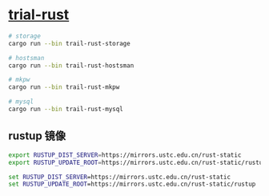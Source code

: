 # [trial-rust](https://github.com/chaosannals/trial-rust)

```bash
# storage
cargo run --bin trail-rust-storage

# hostsman
cargo run --bin trail-rust-hostsman

# mkpw
cargo run --bin trail-rust-mkpw

# mysql
cargo run --bin trail-rust-mysql
```

## rustup 镜像

```sh
export RUSTUP_DIST_SERVER=https://mirrors.ustc.edu.cn/rust-static
export RUSTUP_UPDATE_ROOT=https://mirrors.ustc.edu.cn/rust-static/rustup
```

```cmd
set RUSTUP_DIST_SERVER=https://mirrors.ustc.edu.cn/rust-static
set RUSTUP_UPDATE_ROOT=https://mirrors.ustc.edu.cn/rust-static/rustup
```
